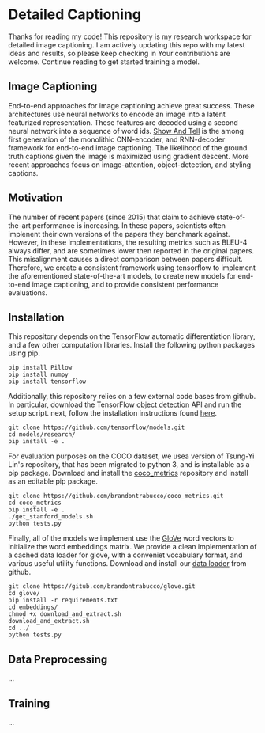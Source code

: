 # Detailed Captioning

Thanks for reading my code! This repository is my research workspace for detailed image captioning. I am actively updating this repo with my latest ideas and results, so please keep checking in Your contributions are welcome. Continue reading to get started training a model.


## Image Captioning

End-to-end approaches for image captioning achieve great success. These architectures use neural networks to encode an image into a latent featurized representation. These features are decoded using a second neural network into a sequence of word ids. [Show And Tell](https://arxiv.org/abs/1411.4555) is the among first generation of the monolithic CNN-encoder, and RNN-decoder framework for end-to-end image captioning. The likelihood of the ground truth captions given the image is maximized using gradient descent. More recent approaches focus on image-attention, object-detection, and styling captions.


## Motivation

The number of recent papers (since 2015) that claim to achieve state-of-the-art performance is increasing. In these papers, scientists  often implenent their own versions of the papers they benchmark against. However, in these implementations, the resulting metrics such as BLEU-4 always differ, and are sometimes lower then reported in the original papers. This misalignment causes a direct comparison between papers difficult. Therefore, we create a consistent framework using tensorflow to implement the aforementioned state-of-the-art models, to create new models for end-to-end image captioning, and to provide consistent performance evaluations.


## Installation

This repository depends on the TensorFlow automatic differentiation library, and a few other computation libraries. Install the following python packages using pip.

```
pip install Pillow
pip install numpy
pip install tensorflow
```

Additionally, this repository relies on a few external code bases from github. In particular, download the TensorFlow [object detection](https://github.com/tensorflow/models/tree/03612984e9f7565fed185977d251bbc23665396e/research/object_detection) API and run the setup script. next,  follow the installation instructions found [here](https://github.com/tensorflow/models/blob/master/research/object_detection/g3doc/installation.md).

```
git clone https://github.com/tensorflow/models.git 
cd models/research/
pip install -e .
```

For evaluation purposes on the COCO dataset, we usea version of Tsung-Yi Lin's repository, that has been migrated to python 3, and is installable as a pip package. Download and install the [coco_metrics](https://github.com/brandontrabucco/coco_metrics/tree/7b3c76042b2713b86c1f4e0f7cda7150a812db45) repository and install as an editable pip package.

```
git clone https://github.com/brandontrabucco/coco_metrics.git
cd coco_metrics
pip install -e .
./get_stanford_models.sh
python tests.py
```

Finally, all of the models we implement use the [GloVe](https://nlp.stanford.edu/projects/glove/) word vectors to initialize the word embeddings matrix. We provide a clean implementation of a cached data loader for glove, with a conveniet vocabulary format, and various useful utility functions. Download and install our [data loader](https://github.com/brandontrabucco/glove/tree/3d9cb98573119b0a3d1f3e6405881b9156ad9421) from github.

```
git clone https://gitub.com/brandontrabucco/glove.git
cd glove/
pip install -r requirements.txt
cd embeddings/
chmod +x download_and_extract.sh
download_and_extract.sh
cd ../
python tests.py
```

## Data Preprocessing

...

## Training

...

